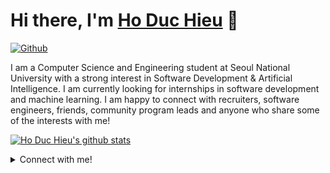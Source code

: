 # Hi there, I'm [Ho Duc Hieu](https://www.hoduchieu.tech/) 👋 
[![Github](https://img.shields.io/github/followers/hoduchieu01?label=Follow&style=social)](https://github.com/hoduchieu01)


I am a Computer Science and Engineering student at Seoul National University with a strong interest in Software Development & Artificial Intelligence. I am currently looking for internships in software development and machine learning. I am happy to connect with recruiters, software engineers, friends, community program leads and anyone who share some of the interests with me!

[![Ho Duc Hieu's github stats](https://github-readme-stats.vercel.app/api?username=hoduchieu01&show_icons=true&include_all_commits=true&count_private=true&theme=default)](https://github.com/hoduchieu01)

<details>
  <summary>
  Connect with me!
  </summary>
<br />

- [hoduchieu01@gmail.com](mailto:hoduchieu01@gmail.com)
- [Facebook](https://www.facebook.com/hoduchieu01)
- [Github](https://github.com/hoduchieu01)
- [My website](https://www.hoduchieu.tech)
- [YouTube](https://www.youtube.com/channel/UCb0AEkWItboHlbLqsRS9ERA)
- [LinkedIn](https://www.linkedin.com/in/hoduchieu01/)
- For detailed information about me, please view [my CV](https://www.hoduchieu.tech/CV_HODUCHIEU.pdf)

</details>
